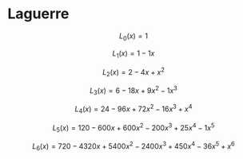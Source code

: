 # Laguerre

$$
L_{0}(x)=1
$$

$$
L_{1}(x)=1-1x
$$

$$
L_{2}(x)=2-4x+x^{2}
$$

$$
L_{3}(x)=6-18x+9x^{2}-1x^{3}
$$

$$
L_{4}(x)=24-96x+72x^{2}-16x^{3}+x^{4}
$$

$$
L_{5}(x)=120-600x+600x^{2}-200x^{3}+25x^{4}-1x^{5}
$$

$$
L_{6}(x)=720-4320x+5400x^{2}-2400x^{3}+450x^{4}-36x^{5}+x^{6}
$$

